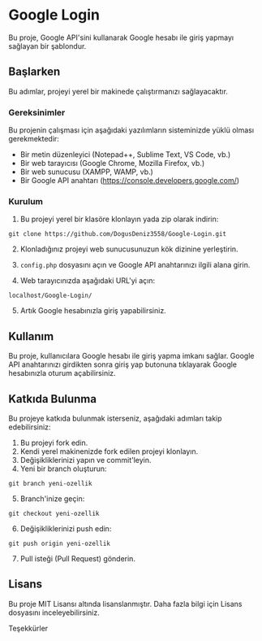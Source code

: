 # Google Login

Bu proje, Google API'sini kullanarak Google hesabı ile giriş yapmayı sağlayan bir şablondur.

## Başlarken

Bu adımlar, projeyi yerel bir makinede çalıştırmanızı sağlayacaktır.

### Gereksinimler

Bu projenin çalışması için aşağıdaki yazılımların sisteminizde yüklü olması gerekmektedir:

- Bir metin düzenleyici (Notepad++, Sublime Text, VS Code, vb.)
- Bir web tarayıcısı (Google Chrome, Mozilla Firefox, vb.)
- Bir web sunucusu (XAMPP, WAMP, vb.)
- Bir Google API anahtarı (https://console.developers.google.com/)

### Kurulum

1. Bu projeyi yerel bir klasöre klonlayın yada zip olarak indirin:

```
git clone https://github.com/DogusDeniz3558/Google-Login.git

```

2. Klonladığınız projeyi web sunucusunuzun kök dizinine yerleştirin.

3. `config.php` dosyasını açın ve Google API anahtarınızı ilgili alana girin.

4. Web tarayıcınızda aşağıdaki URL'yi açın:
```
localhost/Google-Login/

```

5. Artık Google hesabınızla giriş yapabilirsiniz.

## Kullanım

Bu proje, kullanıcılara Google hesabı ile giriş yapma imkanı sağlar. Google API anahtarınızı girdikten sonra giriş yap butonuna tıklayarak Google hesabınızla oturum açabilirsiniz.

## Katkıda Bulunma

Bu projeye katkıda bulunmak isterseniz, aşağıdaki adımları takip edebilirsiniz:

1. Bu projeyi fork edin.
2. Kendi yerel makinenizde fork edilen projeyi klonlayın.
3. Değişikliklerinizi yapın ve commit'leyin.
4. Yeni bir branch oluşturun:
```
git branch yeni-ozellik

```

5. Branch'inize geçin:
```
git checkout yeni-ozellik

```

6. Değişikliklerinizi push edin:
```
git push origin yeni-ozellik

```

7. Pull isteği (Pull Request) gönderin.

## Lisans

Bu proje MIT Lisansı altında lisanslanmıştır. Daha fazla bilgi için Lisans dosyasını inceleyebilirsiniz.

Teşekkürler







